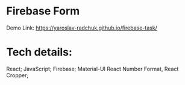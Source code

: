 # Firebase Form

Demo Link: https://yaroslav-radchuk.github.io/firebase-task/

# Tech details:
  React;
  JavaScript;
  Firebase;
  Material-UI
  React Number Format, React Cropper;


